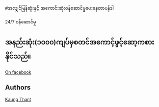 #အလျှင်မြန်ဆုံးနှင့် အကောင်းဆုံးဝန်ဆောင်မှုပေးနေတာပန်ဒါ

24/7 ဝန်ဆောင်မှု

## အနည်းဆုံး(၁၀၀၀)ကျပ်မှစတင်အကောင့်ဖွင့်ဆော့ကစားနိုင်သည်။

[On facebook](https://www.facebook.com/profile.php?id=100088455356258)

## Authors

[Kaung Thant](https://github.com/kaungthantswe)

